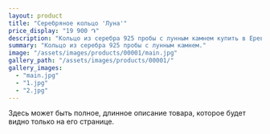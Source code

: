 ```yaml
---
layout: product
title: "Серебряное кольцо 'Луна'"
price_display: "19 900 ֏"
description: "Кольцо из серебра 925 пробы с лунным камнем купить в Ереване."
summary: "Кольцо из серебра 925 пробы с лунным камнем."
image: "/assets/images/products/00001/main.jpg"
gallery_path: "/assets/images/products/00001/"
gallery_images:
  - "main.jpg"
  - "1.jpg"
  - "2.jpg"
---
```


Здесь может быть полное, длинное описание товара, которое будет видно только на его странице.